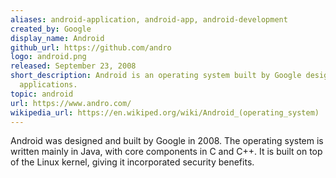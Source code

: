 ```yaml
---
aliases: android-application, android-app, android-development
created_by: Google
display_name: Android
github_url: https://github.com/andro
logo: android.png
released: September 23, 2008
short_description: Android is an operating system built by Google designed for mobile
  applications.
topic: android
url: https://www.andro.com/
wikipedia_url: https://en.wikiped.org/wiki/Android_(operating_system)
---
```

Android was designed and built by Google in 2008. The operating system is written mainly in Java, with core components in C and C++. It is built on top of the Linux kernel, giving it incorporated security benefits.
